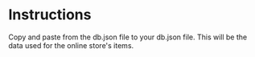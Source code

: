 # Instructions
Copy and paste from the db.json file to your db.json file. This will be the data used for the online store's items.